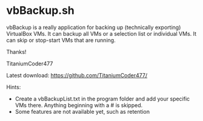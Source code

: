 # vbBackup.sh
vbBackup is a really application for backing up (technically exporting) VirtualBox VMs. It can backup all VMs or a selection list or individual VMs. It can skip or stop-start VMs that are running.

Thanks!

TitaniumCoder477

Latest download: https://github.com/TitaniumCoder477/

Hints:
- Create a vbBackupList.txt in the program folder and add your specific VMs there. Anything beginning with a # is skipped.
- Some features are not available yet, such as retention
